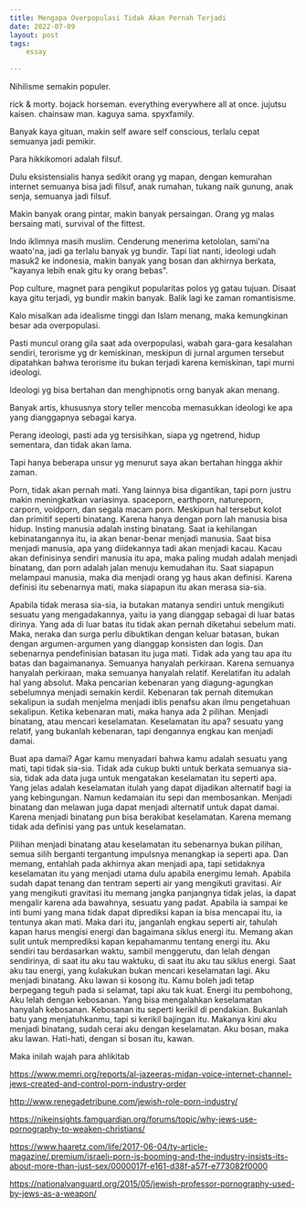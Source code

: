 ```yaml
---
title: Mengapa Overpopulasi Tidak Akan Pernah Terjadi
date: 2022-07-09
layout: post
tags:  
    essay
  
---
```


Nihilisme semakin populer.

rick & morty. bojack horseman. everything everywhere all at once. jujutsu kaisen. chainsaw man. kaguya sama. spyxfamily.

Banyak kaya gituan, makin self aware self conscious, terlalu cepat semuanya jadi pemikir.

Para hikkikomori adalah filsuf.

Dulu eksistensialis hanya sedikit orang yg mapan, dengan kemurahan internet semuanya bisa jadi filsuf, anak rumahan, tukang naik gunung, anak senja, semuanya jadi filsuf.

Makin banyak orang pintar, makin banyak persaingan. Orang yg malas bersaing mati, survival of the fittest. 

Indo iklimnya masih muslim. Cenderung menerima ketololan, sami\'na waato\'na, jadi ga terlalu banyak yg bundir. Tapi liat nanti, ideologi udah masuk2 ke indonesia, makin banyak yang bosan dan akhirnya berkata, "kayanya lebih enak gitu ky orang bebas". 

Pop culture, magnet para pengikut popularitas polos yg gatau tujuan. Disaat kaya gitu terjadi, yg bundir makin banyak. Balik lagi ke zaman romantisisme.

Kalo misalkan ada idealisme tinggi dan Islam menang, maka kemungkinan besar ada overpopulasi.

Pasti muncul orang gila saat ada overpopulasi, wabah gara-gara kesalahan sendiri, terorisme yg dr kemiskinan, meskipun di jurnal argumen tersebut dipatahkan bahwa terorisme itu bukan terjadi karena kemiskinan, tapi murni ideologi. 

Ideologi yg bisa bertahan dan menghipnotis orng banyak akan menang. 

Banyak artis, khususnya story teller mencoba memasukkan ideologi ke apa yang dianggapnya sebagai karya. 

Perang ideologi, pasti ada yg tersisihkan, siapa yg ngetrend, hidup sementara, dan tidak akan lama.

Tapi hanya beberapa unsur yg menurut saya akan bertahan hingga akhir zaman. 

Porn, tidak akan pernah mati. Yang lainnya bisa digantikan, tapi porn justru makin meningkatkan variasinya. 
spaceporn, earthporn, natureporn, carporn, voidporn, dan segala macam porn.
Meskipun hal tersebut kolot dan primitif seperti binatang. Karena hanya dengan porn lah manusia bisa hidup. Insting manusia adalah insting binatang. 
Saat ia kehilangan kebinatangannya itu, ia akan benar-benar menjadi manusia. Saat bisa menjadi manusia, apa yang diidekannya tadi akan menjadi kacau. 
Kacau akan definisinya sendiri manusia itu apa, maka paling mudah adalah menjadi binatang, dan porn adalah jalan menuju kemudahan itu. 
Saat siapapun melampaui manusia, maka dia menjadi orang yg haus akan definisi. 
Karena definisi itu sebenarnya mati, maka siapapun itu akan merasa sia-sia. 

Apabila tidak merasa sia-sia, ia butakan matanya sendiri untuk mengikuti sesuatu yang mengadakannya, yaitu ia yang dianggap sebagai di luar batas dirinya. 
Yang ada di luar batas itu tidak akan pernah diketahui sebelum mati. 
Maka, neraka dan surga perlu dibuktikan dengan keluar batasan, bukan dengan argumen-argumen yang dianggap konsisten dan logis. 
Dan sebenarnya pendefinisian batasan itu juga mati. Tidak ada yang tau apa itu batas dan bagaimananya. 
Semuanya hanyalah perkiraan. Karena semuanya hanyalah perkiraan, maka semuanya hanyalah relatif. 
Kerelatifan itu adalah hal yang absolut. Maka pencarian kebenaran yang diagung-agungkan sebelumnya menjadi semakin kerdil. 
Kebenaran tak pernah ditemukan sekalipun ia sudah menjelma menjadi iblis penafsu akan ilmu pengetahuan sekalipun. 
Ketika kebenaran mati, maka hanya ada 2 pilihan. Menjadi binatang, atau mencari keselamatan. 
Keselamatan itu apa? sesuatu yang relatif, yang bukanlah kebenaran, tapi dengannya engkau kan menjadi damai. 

Buat apa damai? Agar kamu menyadari bahwa kamu adalah sesuatu yang mati, tapi tidak sia-sia. 
Tidak ada cukup bukti untuk berkata semuanya sia-sia, tidak ada data juga untuk mengatakan keselamatan itu seperti apa. 
Yang jelas adalah keselamatan itulah yang dapat dijadikan alternatif bagi ia yang kebingungan.
Namun kedamaian itu sepi dan membosankan. Menjadi binatang dan melawan juga dapat menjadi alternatif untuk dapat damai. 
Karena menjadi binatang pun bisa berakibat keselamatan. Karena memang tidak ada definisi yang pas untuk keselamatan. 

Pilihan menjadi binatang atau keselamatan itu sebenarnya bukan pilihan, semua silih berganti tergantung impulsnya menangkap ia seperti apa. 
Dan memang, entahlah pada akhirnya akan menjadi apa, tapi setidaknya keselamatan itu yang menjadi utama dulu apabila energimu lemah. 
Apabila sudah dapat tenang dan tentram seperti air yang mengikuti gravitasi. 
Air yang mengikuti gravitasi itu memang jangka panjangnya tidak jelas, ia dapat mengalir karena ada bawahnya, sesuatu yang padat. 
Apabila ia sampai ke inti bumi yang mana tidak dapat diprediksi kapan ia bisa mencapai itu, ia tentunya akan mati. 
Maka dari itu, janganlah engkau seperti air, tahulah kapan harus mengisi energi dan bagaimana siklus energi itu. 
Memang akan sulit untuk memprediksi kapan kepahamanmu tentang energi itu. 
Aku sendiri tau berdasarkan waktu, sambil menggerutu, dan lelah dengan sendirinya, di saat itu aku tau waktuku, di saat itu aku tau siklus energi. 
Saat aku tau energi, yang kulakukan bukan mencari keselamatan lagi. Aku menjadi binatang. Aku lawan si kosong itu. 
Kamu boleh jadi tetap berpegang teguh pada si selamat, tapi aku tak kuat. 
Energi itu pembohong, Aku lelah dengan kebosanan. Yang bisa mengalahkan keselamatan hanyalah kebosanan. 
Kebosanan itu seperti kerikil di pendakian. Bukanlah batu yang menjatuhkanmu, tapi si kerikil bajingan itu. 
Makanya kini aku menjadi binatang, sudah cerai aku dengan keselamatan. 
Aku bosan, maka aku lawan. Hati-hati, dengan si bosan itu, kawan.        

Maka inilah wajah para ahlikitab

https://www.memri.org/reports/al-jazeeras-midan-voice-internet-channel-jews-created-and-control-porn-industry-order

http://www.renegadetribune.com/jewish-role-porn-industry/

https://nikeinsights.famguardian.org/forums/topic/why-jews-use-pornography-to-weaken-christians/

https://www.haaretz.com/life/2017-06-04/ty-article-magazine/.premium/israeli-porn-is-booming-and-the-industry-insists-its-about-more-than-just-sex/0000017f-e161-d38f-a57f-e773082f0000

https://nationalvanguard.org/2015/05/jewish-professor-pornography-used-by-jews-as-a-weapon/